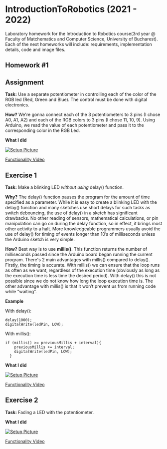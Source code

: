 # IntroductionToRobotics (2021 - 2022)

Laboratory homework for the Introduction to Robotics course(3rd year @ Faculty of Matchematics and Computer Science, University of Bucharest). Each of the next homeworks will include: requirements, implementation details, code and image files. 

## Homework #1

Assignment
---
**Task:** Use a separate potentiometer in controlling each of the
color of the RGB led (Red, Green and Blue). The control must be done
with digital electronics.

**How?** We're gonna connect each of the 3 potentiometers to 3 pins (I chose A0, A1, A2) and each of the RGB colors to 3 pins (I chose 11, 10, 9).
Using Arduino, we read the value of each potentiometer and pass it to the corresponding color in the RGB Led.

**What I did**

[![Setup Picture](https://i.postimg.cc/J01bPrgy/assignment.jpg)](https://postimg.cc/KkHkY2mF)

[Functionality Video](https://youtube.com/shorts/4djHFnrXhTU?feature=share)



Exercise 1
---
**Task:** Make a blinking LED *without using* delay() function.

**Why?**
The delay() function pauses the program for the amount of time specified as a parameter.
While it is easy to create a blinking LED with the delay() function and many sketches use
short delays for such tasks as switch debouncing, the use of delay() in a sketch has
significant drawbacks. No other reading of sensors, mathematical calculations, or pin
manipulation can go on during the delay function, so in effect, it brings most other activity to
a halt. More knowledgeable programmers usually avoid the use of delay() for timing of
events longer than 10’s of milliseconds unless the Arduino sketch is very simple.

**How?**
Best way is to use **millis()**. This function returns the number of milliseconds passed since the Arduino board began running the current program.
There's 2 main advantages with millis() compared to delay(). Firstly, the timing is accurate.  With millis() we can ensure that the loop runs as often as we want, regardless of the execution time (obviously as long as the execution time is less time the desired period). With delay() this is not possible since we do not know how long the loop execution time is.
The other advantage with millis() is that it won’t prevent us from running code while “waiting”.

**Example**

With delay():

```
delay(1000);
digitalWrite(ledPin, LOW);
```

With millis():

```
if (millis() >= previousMillis + interval){
    previousMillis += interval;
    digitalWrite(ledPin, LOW);
  }
```

**What I did**

[![Setup Picture](https://i.postimg.cc/zGJx63Fz/hw1-1.jpg)](https://postimg.cc/vcN76YKk)

[Functionality Video](https://youtu.be/Mvy08pWvHFI)


Exercise 2
---

**Task:** Fading a LED with the potentiometer.

**What I did**

[![Setup Picture](https://i.postimg.cc/kG8d1wPh/hw1-2.jpg)](https://postimg.cc/4HJMn6dz)

[Functionality Video](https://youtube.com/shorts/yT9gC4pJmiY?feature=share)

